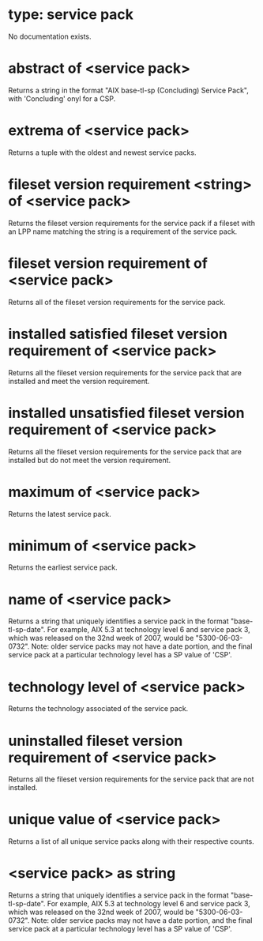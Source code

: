 # type: service pack

No documentation exists.

# abstract of &lt;service pack&gt;

Returns a string in the format &quot;AIX base-tl-sp (Concluding) Service Pack&quot;, with &#39;Concluding&#39; onyl for a CSP.

# extrema of &lt;service pack&gt;

Returns a tuple with the oldest and newest service packs.

# fileset version requirement &lt;string&gt; of &lt;service pack&gt;

Returns the fileset version requirements for the service pack if a fileset with an LPP name matching the string is a requirement of the service pack.

# fileset version requirement of &lt;service pack&gt;

Returns all of the fileset version requirements for the service pack.

# installed satisfied fileset version requirement of &lt;service pack&gt;

Returns all the fileset version requirements for the service pack that are installed and meet the version requirement.

# installed unsatisfied fileset version requirement of &lt;service pack&gt;

Returns all the fileset version requirements for the service pack that are installed but do not meet the version requirement.

# maximum of &lt;service pack&gt;

Returns the latest service pack.

# minimum of &lt;service pack&gt;

Returns the earliest service pack.

# name of &lt;service pack&gt;

Returns a string that uniquely identifies a service pack in the format &quot;base-tl-sp-date&quot;. For example, AIX 5.3 at technology level 6 and service pack 3, which was released on the 32nd week of 2007, would be &quot;5300-06-03-0732&quot;. Note: older service packs may not have a date portion, and the final service pack at a particular technology level has a SP value of &#39;CSP&#39;.

# technology level of &lt;service pack&gt;

Returns the technology associated of the service pack.

# uninstalled fileset version requirement of &lt;service pack&gt;

Returns all the fileset version requirements for the service pack that are not installed.

# unique value of &lt;service pack&gt;

Returns a list of all unique service packs along with their respective counts.

# &lt;service pack&gt; as string

Returns a string that uniquely identifies a service pack in the format &quot;base-tl-sp-date&quot;. For example, AIX 5.3 at technology level 6 and service pack 3, which was released on the 32nd week of 2007, would be &quot;5300-06-03-0732&quot;. Note: older service packs may not have a date portion, and the final service pack at a particular technology level has a SP value of &#39;CSP&#39;.
